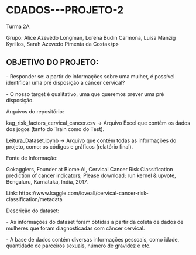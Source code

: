 # CDADOS---PROJETO-2

<p>Turma 2A
<p>Grupo: Alice Azevêdo Longman, Lorena Budin Carmona, Luísa Manzig Kyrillos, Sarah Azevedo Pimenta da Costa<\p>
  
## OBJETIVO DO PROJETO:
<p>- Responder se: a partir de informações sobre uma mulher, é possível identificar uma pré disposição a câncer cervical?
<p>- O nosso target é qualitativo, uma que queremos prever uma pré disposição.

<p>Arquivos do repositório:
<p>kag_risk_factors_cervical_cancer.csv -> Arquivo Excel que contém os dados dos jogos (tanto do Train como do Test).
<p>Leitura_Dataset.ipynb -> Arquivo que contém todas as informações do projeto, como: os códigos e gráficos (relatório final).
  
<p>Fonte de Informação:
<p>Gokagglers, Founder at Biome.AI, Cervical Cancer Risk Classification
prediction of cancer indicators; Please download; run kernel & upvote, Bengaluru, Karnataka, India, 2017. 
<p>Link: https://www.kaggle.com/loveall/cervical-cancer-risk-classification/metadata 
  
<p>Descrição do dataset:
<p>- As informações do dataset foram obtidas a partir da coleta de dados de mulheres que foram diagnosticadas com câncer cervical.
<p>- A base de dados contém diversas informações pessoais, como idade, quantidade de parceiros sexuais, número de gravidez e etc.

  
 
  
